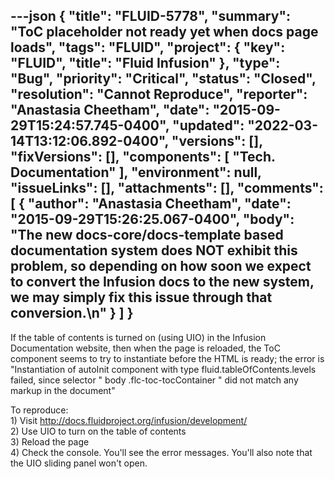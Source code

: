 ---json
{
  "title": "FLUID-5778",
  "summary": "ToC placeholder not ready yet when docs page loads",
  "tags": "FLUID",
  "project": {
    "key": "FLUID",
    "title": "Fluid Infusion"
  },
  "type": "Bug",
  "priority": "Critical",
  "status": "Closed",
  "resolution": "Cannot Reproduce",
  "reporter": "Anastasia Cheetham",
  "date": "2015-09-29T15:24:57.745-0400",
  "updated": "2022-03-14T13:12:06.892-0400",
  "versions": [],
  "fixVersions": [],
  "components": [
    "Tech. Documentation"
  ],
  "environment": null,
  "issueLinks": [],
  "attachments": [],
  "comments": [
    {
      "author": "Anastasia Cheetham",
      "date": "2015-09-29T15:26:25.067-0400",
      "body": "The new docs-core/docs-template based documentation system does NOT exhibit this problem, so depending on how soon we expect to convert the Infusion docs to the new system, we may simply fix this issue through that conversion.\n"
    }
  ]
}
---
If the table of contents is turned on (using UIO) in the Infusion Documentation website, then when the page is reloaded, the ToC component seems to try to instantiate before the HTML is ready; the error is "Instantiation of autoInit component with type fluid.tableOfContents.levels failed, since selector " body .flc-toc-tocContainer " did not match any markup in the document"

To reproduce:\
1\) Visit <http://docs.fluidproject.org/infusion/development/>\
2\) Use UIO to turn on the table of contents\
3\) Reload the page\
4\) Check the console. You'll see the error messages. You'll also note that the UIO sliding panel won't open.

        